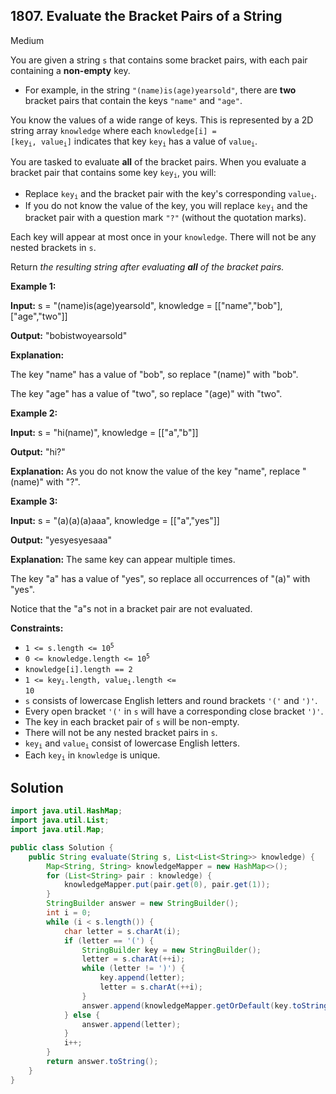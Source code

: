 ## 1807\. Evaluate the Bracket Pairs of a String

Medium

You are given a string `s` that contains some bracket pairs, with each pair containing a **non-empty** key.

*   For example, in the string `"(name)is(age)yearsold"`, there are **two** bracket pairs that contain the keys `"name"` and `"age"`.

You know the values of a wide range of keys. This is represented by a 2D string array `knowledge` where each <code>knowledge[i] = [key<sub>i</sub>, value<sub>i</sub>]</code> indicates that key <code>key<sub>i</sub></code> has a value of <code>value<sub>i</sub></code>.

You are tasked to evaluate **all** of the bracket pairs. When you evaluate a bracket pair that contains some key <code>key<sub>i</sub></code>, you will:

*   Replace <code>key<sub>i</sub></code> and the bracket pair with the key's corresponding <code>value<sub>i</sub></code>.
*   If you do not know the value of the key, you will replace <code>key<sub>i</sub></code> and the bracket pair with a question mark `"?"` (without the quotation marks).

Each key will appear at most once in your `knowledge`. There will not be any nested brackets in `s`.

Return _the resulting string after evaluating **all** of the bracket pairs._

**Example 1:**

**Input:** s = "(name)is(age)yearsold", knowledge = [["name","bob"],["age","two"]]

**Output:** "bobistwoyearsold"

**Explanation:** 

The key "name" has a value of "bob", so replace "(name)" with "bob". 

The key "age" has a value of "two", so replace "(age)" with "two".

**Example 2:**

**Input:** s = "hi(name)", knowledge = [["a","b"]]

**Output:** "hi?"

**Explanation:** As you do not know the value of the key "name", replace "(name)" with "?".

**Example 3:**

**Input:** s = "(a)(a)(a)aaa", knowledge = [["a","yes"]]

**Output:** "yesyesyesaaa"

**Explanation:** The same key can appear multiple times. 

The key "a" has a value of "yes", so replace all occurrences of "(a)" with "yes". 

Notice that the "a"s not in a bracket pair are not evaluated.

**Constraints:**

*   <code>1 <= s.length <= 10<sup>5</sup></code>
*   <code>0 <= knowledge.length <= 10<sup>5</sup></code>
*   `knowledge[i].length == 2`
*   <code>1 <= key<sub>i</sub>.length, value<sub>i</sub>.length <= 10</code>
*   `s` consists of lowercase English letters and round brackets `'('` and `')'`.
*   Every open bracket `'('` in `s` will have a corresponding close bracket `')'`.
*   The key in each bracket pair of `s` will be non-empty.
*   There will not be any nested bracket pairs in `s`.
*   <code>key<sub>i</sub></code> and <code>value<sub>i</sub></code> consist of lowercase English letters.
*   Each <code>key<sub>i</sub></code> in `knowledge` is unique.

## Solution

```java
import java.util.HashMap;
import java.util.List;
import java.util.Map;

public class Solution {
    public String evaluate(String s, List<List<String>> knowledge) {
        Map<String, String> knowledgeMapper = new HashMap<>();
        for (List<String> pair : knowledge) {
            knowledgeMapper.put(pair.get(0), pair.get(1));
        }
        StringBuilder answer = new StringBuilder();
        int i = 0;
        while (i < s.length()) {
            char letter = s.charAt(i);
            if (letter == '(') {
                StringBuilder key = new StringBuilder();
                letter = s.charAt(++i);
                while (letter != ')') {
                    key.append(letter);
                    letter = s.charAt(++i);
                }
                answer.append(knowledgeMapper.getOrDefault(key.toString(), "?"));
            } else {
                answer.append(letter);
            }
            i++;
        }
        return answer.toString();
    }
}
```